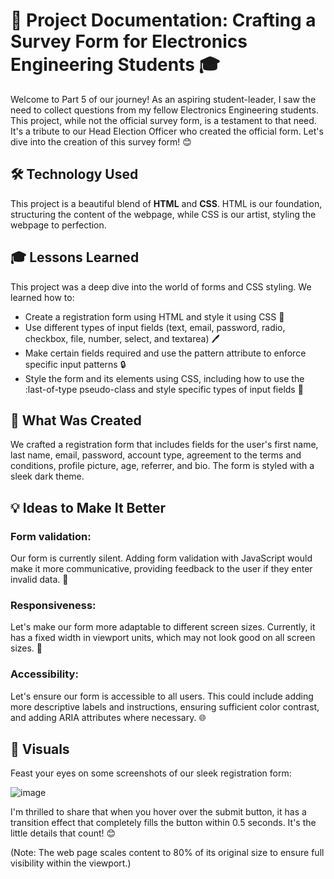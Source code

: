 # 📝 Project Documentation: Crafting a Survey Form for Electronics Engineering Students 🎓

Welcome to Part 5 of our journey! As an aspiring student-leader, I saw the need to collect questions from my fellow Electronics Engineering students. This project, while not the official survey form, is a testament to that need. It's a tribute to our Head Election Officer who created the official form. Let's dive into the creation of this survey form! 😊

## 🛠️ Technology Used
This project is a beautiful blend of **HTML** and **CSS**. HTML is our foundation, structuring the content of the webpage, while CSS is our artist, styling the webpage to perfection.

## 🎓 Lessons Learned
This project was a deep dive into the world of forms and CSS styling. We learned how to:
- Create a registration form using HTML and style it using CSS 📝
- Use different types of input fields (text, email, password, radio, checkbox, file, number, select, and textarea) 🖊️
- Make certain fields required and use the pattern attribute to enforce specific input patterns 🔒
- Style the form and its elements using CSS, including how to use the :last-of-type pseudo-class and style specific types of input fields 🎨

## 🎨 What Was Created
We crafted a registration form that includes fields for the user's first name, last name, email, password, account type, agreement to the terms and conditions, profile picture, age, referrer, and bio. The form is styled with a sleek dark theme.

## 💡 Ideas to Make It Better
### Form validation:
Our form is currently silent. Adding form validation with JavaScript would make it more communicative, providing feedback to the user if they enter invalid data. 📣
### Responsiveness:
Let's make our form more adaptable to different screen sizes. Currently, it has a fixed width in viewport units, which may not look good on all screen sizes. 📱
### Accessibility:
Let's ensure our form is accessible to all users. This could include adding more descriptive labels and instructions, ensuring sufficient color contrast, and adding ARIA attributes where necessary. 🌐

## 📸 Visuals
Feast your eyes on some screenshots of our sleek registration form:

![image](https://github.com/TommyDeLeon/campaign.html/assets/144635056/a85c5669-ba6a-434d-9d35-1ee029b93ca7)

I'm thrilled to share that when you hover over the submit button, it has a transition effect that completely fills the button within 0.5 seconds. It's the little details that count! 😊

(Note: The web page scales content to 80% of its original size to ensure full visibility within the viewport.)
